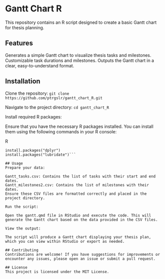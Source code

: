 # Gantt Chart R
This repository contains an R script designed to create a basic Gantt chart for thesis planning.

## Features
Generates a simple Gantt chart to visualize thesis tasks and milestones.
Customizable task durations and milestones.
Outputs the Gantt chart in a clear, easy-to-understand format.

## Installation
Clone the repository:
`git clone https://github.com/ptrgslr/gantt_chart_R.git`

Navigate to the project directory:
`cd gantt_chart_R`

Install required R packages:

Ensure that you have the necessary R packages installed. You can install them using the following commands in your R console:

R
```install.packages("ggplot2")
install.packages("dplyr")
install.packages("lubridate")```

## Usage
Prepare your data:

Gantt_tasks.csv: Contains the list of tasks with their start and end dates.
Gantt_milestones2.csv: Contains the list of milestones with their dates.
Ensure these CSV files are formatted correctly and placed in the project directory.

Run the script:

Open the gantt.qmd file in RStudio and execute the code. This will generate the Gantt chart based on the data provided in the CSV files.

View the output:

The script will produce a Gantt chart displaying your thesis plan, which you can view within RStudio or export as needed.

## Contributing
Contributions are welcome! If you have suggestions for improvements or encounter any issues, please open an issue or submit a pull request.

## License
This project is licensed under the MIT License.
